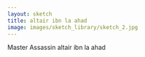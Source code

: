 ```yaml
---
layout: sketch
title: altair ibn la ahad
image: images/sketch_library/sketch_2.jpg
---
```



Master Assassin altair ibn la ahad